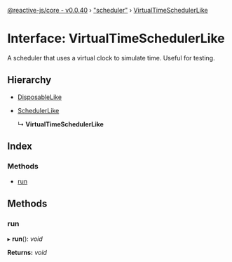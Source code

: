 [@reactive-js/core - v0.0.40](../README.md) › ["scheduler"](../modules/_scheduler_.md) › [VirtualTimeSchedulerLike](_scheduler_.virtualtimeschedulerlike.md)

# Interface: VirtualTimeSchedulerLike

A scheduler that uses a virtual clock to simulate time. Useful for testing.

## Hierarchy

* [DisposableLike](_disposable_.disposablelike.md)

* [SchedulerLike](_scheduler_.schedulerlike.md)

  ↳ **VirtualTimeSchedulerLike**

## Index

### Methods

* [run](_scheduler_.virtualtimeschedulerlike.md#run)

## Methods

###  run

▸ **run**(): *void*

**Returns:** *void*
